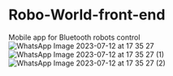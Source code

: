 # Robo-World-front-end
Mobile app for Bluetooth robots control
![WhatsApp Image 2023-07-12 at 17 35 27](https://github.com/BlajanGeorge/Robo-World-front-end/assets/75776275/e21643ec-e590-47ae-aa7e-0cdf80102ba4)
![WhatsApp Image 2023-07-12 at 17 35 27 (1)](https://github.com/BlajanGeorge/Robo-World-front-end/assets/75776275/0b592d8c-f2ce-4d15-a812-6026e4b52ee8)
![WhatsApp Image 2023-07-12 at 17 35 27 (2)](https://github.com/BlajanGeorge/Robo-World-front-end/assets/75776275/944cbd43-2c85-48a3-96f4-53c871ca9266)

